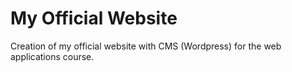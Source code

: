 # My Official Website
Creation of my official website with CMS (Wordpress) for the web applications course.
